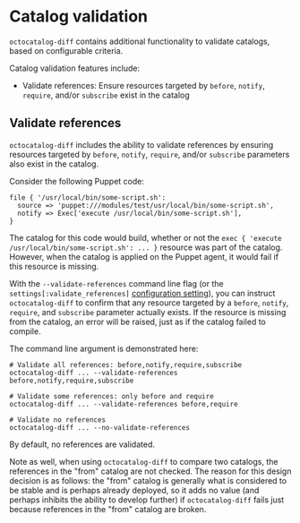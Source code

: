 # Catalog validation

`octocatalog-diff` contains additional functionality to validate catalogs, based on configurable criteria.

Catalog validation features include:

- Validate references: Ensure resources targeted by `before`, `notify`, `require`, and/or `subscribe` exist in the catalog

## Validate references

`octocatalog-diff` includes the ability to validate references by ensuring resources targeted by `before`, `notify`, `require`, and/or `subscribe` parameters also exist in the catalog.

Consider the following Puppet code:

```
file { '/usr/local/bin/some-script.sh':
  source => 'puppet:///modules/test/usr/local/bin/some-script.sh',
  notify => Exec['execute /usr/local/bin/some-script.sh'],
}
```

The catalog for this code would build, whether or not the `exec { 'execute /usr/local/bin/some-script.sh': ... }` resource was part of the catalog. However, when the catalog is applied on the Puppet agent, it would fail if this resource is missing.

With the `--validate-references` command line flag (or the `settings[:validate_references]` [configuration setting](/doc/configuration.md)), you can instruct `octocatalog-diff` to confirm that any resource targeted by a `before`, `notify`, `require`, and `subscribe` parameter actually exists. If the resource is missing from the catalog, an error will be raised, just as if the catalog failed to compile.

The command line argument is demonstrated here:

```
# Validate all references: before,notify,require,subscribe
octocatalog-diff ... --validate-references before,notify,require,subscribe

# Validate some references: only before and require
octocatalog-diff ... --validate-references before,require

# Validate no references
octocatalog-diff ... --no-validate-references
```

By default, no references are validated.

Note as well, when using `octocatalog-diff` to compare two catalogs, the references in the "from" catalog are not checked. The reason for this design decision is as follows: the "from" catalog is generally what is considered to be stable and is perhaps already deployed, so it adds no value (and perhaps inhibits the ability to develop further) if `octocatalog-diff` fails just because references in the "from" catalog are broken.
